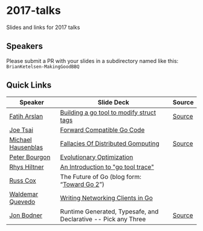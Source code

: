 # 2017-talks
Slides and links for 2017 talks

## Speakers
Please submit a PR with your slides in a subdirectory named like this:
`BrianKetelsen-MakingGoodBBQ`


## Quick Links

| Speaker       | Slide Deck  | Source |
| ------------- | ----------- | ------ |
| [Fatih Arslan](https://github.com/fatih) | [Building a go tool to modify struct tags](https://speakerdeck.com/farslan/building-a-go-tool-to-modify-struct-tags) | [Source](https://github.com/fatih/gomodifytags) |
| [Joe Tsai](https://github.com/dsnet) | [Forward Compatible Go Code](https://docs.google.com/presentation/d/1iAm68XIa5lw_GvgCj6UnWWfs9hqj_Bk9bvTfX58kojY) | |
| [Michael Hausenblas](https://github.com/mhausenblas) | [Fallacies Of Distributed Gomputing](http://go-talks.appspot.com/github.com/mhausenblas/fallacies-of-distributed-gomputing/main.slide#1) | [Source](https://github.com/mhausenblas/fallacies-of-distributed-gomputing) |
| [Peter Bourgon](https://github.com/peterbourgon) | [Evolutionary Optimization](https://github.com/gophercon/2017-talks/blob/master/PeterBourgon-EvolutionaryOptimization/evolutionary-optimization.pdf) | |
| [Rhys Hiltner](https://github.com/rhysh) | [An Introduction to "go tool trace"](https://speakerdeck.com/rhysh/an-introduction-to-go-tool-trace) | |
| [Russ Cox](https://github.com/rsc) | The Future of Go (blog form: “[Toward Go 2](https://blog.golang.org/toward-go2)”) | |
| [Waldemar Quevedo](https://github.com/wallyqs) | [Writing Networking Clients in Go](https://wallyqs.github.io/gophercon-2017-nats-talk/) | |
| [Jon Bodner](https://github.com/jonbodner) |  Runtime Generated, Typesafe, and Declarative -- Pick any Three | [Source](https://github.com/jonbodner/proteus-talk) |
